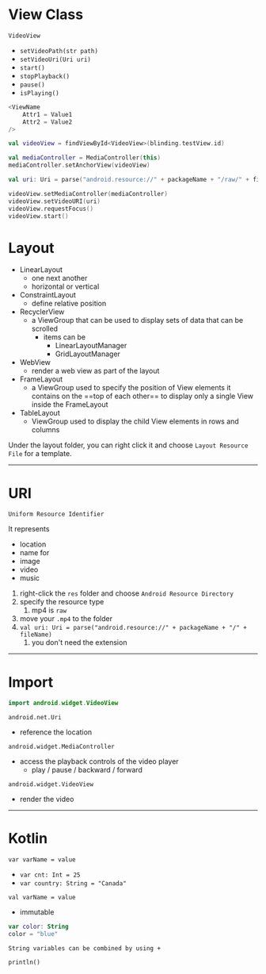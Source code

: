 # View Class

`VideoView`
- `setVideoPath(str path)`
- `setVideoUri(Uri uri)`
- `start()`
- `stopPlayback()`
- `pause()`
- `isPlaying()`

```kotlin
<ViewName
	Attr1 = Value1
	Attr2 = Value2
/>
```

```kotlin
val videoView = findViewById<VideoView>(blinding.testView.id)

val mediaController = MediaController(this)
mediaController.setAnchorView(videoView)

val uri: Uri = parse("android.resource://" + packageName + "/raw/" + fileName)

videoView.setMediaController(mediaController)
videoView.setVideoURI(uri)
videoView.requestFocus()
videoView.start()
```
# Layout

- LinearLayout
	- one next another
	- horizontal or vertical
- ConstraintLayout
	- define relative position
- RecyclerView
	- a ViewGroup that can be used to display sets of data that can be scrolled
		- items can be 
			- LinearLayoutManager
			- GridLayoutManager
- WebView
	- render a web view as part of the layout
- FrameLayout
	- a ViewGroup used to specify the position of View elements it contains on the ==top of each other== to display only a single View inside the FrameLayout
- TableLayout
	- ViewGroup used to display the child View elements in rows and columns

Under the layout folder, you can right click it and choose `Layout Resource File` for a template.

---

# URI
	Uniform Resource Identifier

It represents
- location
- name
for
- image
- video
- music

1. right-click the `res` folder and choose `Android Resource Directory`
2. specify the resource type
	1. mp4 is `raw`
3. move your `.mp4` to the folder
4. `val uri: Uri = parse("android.resource://" + packageName + "/" + fileName)`
	1. you don't need the extension

---

# Import

```kotlin
import android.widget.VideoView
```

`android.net.Uri`
- reference the location

`android.widget.MediaController`
- access the playback controls of the video player
	- play / pause / backward / forward

`android.widget.VideoView`
- render the video

---

# Kotlin


`var varName = value`
- `var cnt: Int = 25`
- `var country: String = "Canada"`

`val varName = value`
- immutable

```kotlin
var color: String
color = "blue"
```

	String variables can be combined by using +

`println()`



